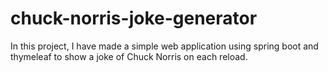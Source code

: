 # chuck-norris-joke-generator
In this project, I have made a simple web application using spring boot and thymeleaf to show a joke of Chuck Norris on each reload.
